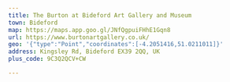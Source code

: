 ```yaml
---
title: The Burton at Bideford Art Gallery and Museum
town: Bideford
map: https://maps.app.goo.gl/JNfQgpuiFHhE1Gqn8
url: https://www.burtonartgallery.co.uk/
geo: '{"type":"Point","coordinates":[-4.2051416,51.0211011]}'
address: Kingsley Rd, Bideford EX39 2QQ, UK
plus_code: 9C3Q2QCV+CW

---
```


